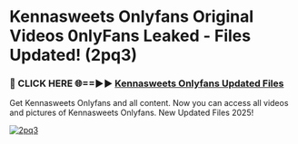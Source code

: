 # Kennasweets Onlyfans Original Videos 0nlyFans Leaked - Files Updated! (2pq3)

<h3>🔴 CLICK HERE 🌐==►► <a href="https://tinyurl.com/4seja8ks" rel="nofollow">Kennasweets Onlyfans Updated Files</a></h3>

Get Kennasweets Onlyfans and all content. Now you can access all videos and pictures of Kennasweets Onlyfans. New Updated Files 2025!

[![2pq3](https://i.imgur.com/EWjZXRe.gif)](https://tinyurl.com/4seja8ks)
